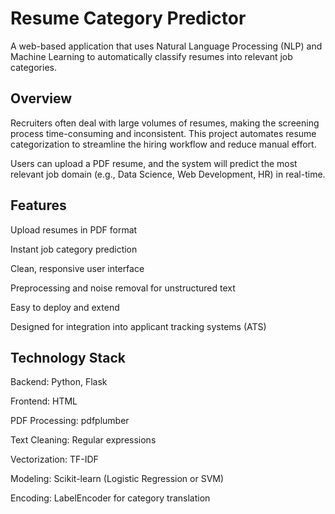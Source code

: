 # Resume Category Predictor
A web-based application that uses Natural Language Processing (NLP) and Machine Learning to automatically classify resumes into relevant job categories.

## Overview
Recruiters often deal with large volumes of resumes, making the screening process time-consuming and inconsistent. This project automates resume categorization to streamline the hiring workflow and reduce manual effort.

Users can upload a PDF resume, and the system will predict the most relevant job domain (e.g., Data Science, Web Development, HR) in real-time.

## Features
Upload resumes in PDF format

Instant job category prediction

Clean, responsive user interface

Preprocessing and noise removal for unstructured text

Easy to deploy and extend

Designed for integration into applicant tracking systems (ATS)

## Technology Stack
Backend: Python, Flask

Frontend: HTML

PDF Processing: pdfplumber

Text Cleaning: Regular expressions

Vectorization: TF-IDF

Modeling: Scikit-learn (Logistic Regression or SVM)

Encoding: LabelEncoder for category translation
